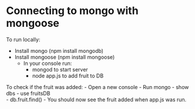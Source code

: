 # Connecting to mongo with mongoose

  To run locally:
   - Install mongo (npm install mongodb)
   - Install mongoose (npm install mongoose)
      - In your console run:
        - mongod to start server
        - node app.js to add fruit to DB
   
   
   To check if the fruit was added:
    - Open a new console
    - Run mongo
    - show dbs
       - use fruitsDB  
       - db.fruit.find()
       - You should now see the fruit added when app.js was run.
